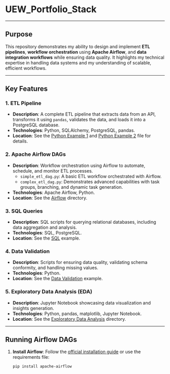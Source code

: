 # UEW_Portfolio_Stack

---

## Purpose

This repository demonstrates my ability to design and implement **ETL pipelines**, **workflow orchestration** using **Apache Airflow**, and **data integration workflows** while ensuring data quality. It highlights my technical expertise in handling data systems and my understanding of scalable, efficient workflows.

---

## Key Features

### 1. ETL Pipeline
- **Description**: A complete ETL pipeline that extracts data from an API, transforms it using `pandas`, validates the data, and loads it into a PostgreSQL database.
- **Technologies**: Python, SQLAlchemy, PostgreSQL, pandas.
- **Location**: See the [Python Example 1](Python/ETL_Example_1/etl_pipeline.py) and [Python Example 2](Python/ETL_Example_2/PyCitySchools_Challenge.ipynb) file for details.

### 2. Apache Airflow DAGs
- **Description**: Workflow orchestration using Airflow to automate, schedule, and monitor ETL processes.
  - `simple_etl_dag.py`: A basic ETL workflow orchestrated with Airflow.
  - `complex_etl_dag.py`: Demonstrates advanced capabilities with task groups, branching, and dynamic task generation.
- **Technologies**: Apache Airflow, Python.
- **Location**: See the [Airflow](Airflow/Dags/) directory.

### 3. SQL Queries
- **Description**: SQL scripts for querying relational databases, including data aggregation and analysis.
- **Technologies**: SQL, PostgreSQL.
- **Location**: See the [SQL](/SQL/Example%201/Queries.sql) example.

### 4. Data Validation
- **Description**: Scripts for ensuring data quality, validating schema conformity, and handling missing values.
- **Technologies**: Python.
- **Location**: See the [Data Validation](Python/Data_Validation_Example_1/Validation.py) example.

### 5. Exploratory Data Analysis (EDA)
- **Description**: Jupyter Notebook showcasing data visualization and insights generation.
- **Technologies**: Python, pandas, matplotlib, Jupyter Notebook.
- **Location**: See the [Exploratory Data Analysis](Python/EDA_Example_1/EDA.py) directory.

---

## Running Airflow DAGs

1. **Install Airflow**:
   Follow the [official installation guide](https://airflow.apache.org/docs/apache-airflow/stable/installation/index.html) or use the requirements file:
   ```bash
   pip install apache-airflow
